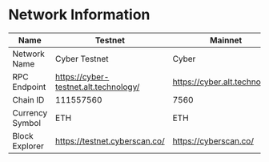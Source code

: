 # Network Information

| Name            | Testnet                               | Mainnet                       |
| --------------- | ------------------------------------- | ----------------------------- |
| Network Name    | Cyber Testnet                         | Cyber                         |
| RPC Endpoint    | https://cyber-testnet.alt.technology/ | https://cyber.alt.technology/ |
| Chain ID        | 111557560                             | 7560                          |
| Currency Symbol | ETH                                   | ETH                           |
| Block Explorer  | https://testnet.cyberscan.co/         | https://cyberscan.co/         |
